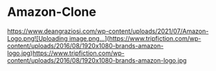 # Amazon-Clone
[https://www.deangraziosi.com/wp-content/uploads/2021/07/Amazon-Logo.png![Uploading image.png…]()](https://www.tripfiction.com/wp-content/uploads/2016/08/1920x1080-brands-amazon-logo.jpg)https://www.tripfiction.com/wp-content/uploads/2016/08/1920x1080-brands-amazon-logo.jpg
